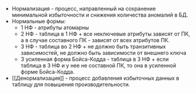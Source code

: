 - Нормализация - процесс, направленный на сохранение минимальной избыточности и снижения количества аномалий в БД.
- Нормальные формы:
	- 1 НФ - атрибуты атомарны
	- 2 НФ - таблица в 1 НФ + все неключевые атрибуты зависят от ПК, а в случае составного ПК - зависят от всех атрибутов ПК.
	-  3 НФ - таблица во 2 НФ + не должно быть транзитивных зависимостей, не должно быть зависимости от внешнего ключа
	-  3 усиленная форма Бойса-Кодда - таблица в 3 НФ + если таблица в 3 НФ и у нее не составной ПК, то она в усиленной форме Бойса-Кодда.
-  [[Денормализация]] - процесс добавления избыточных данных в таблицу для повышения
производительности.